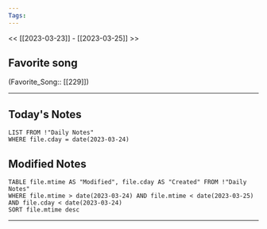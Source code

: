```yaml
---
Tags:
---
```

<< [[2023-03-23]] - [[2023-03-25]] >>
## Favorite song
(Favorite_Song:: [[229]])

___
## Today's Notes
```dataview
LIST FROM !"Daily Notes"
WHERE file.cday = date(2023-03-24)
```
## Modified Notes
```dataview
TABLE file.mtime AS "Modified", file.cday AS "Created" FROM !"Daily Notes" 
WHERE file.mtime > date(2023-03-24) AND file.mtime < date(2023-03-25) AND file.cday < date(2023-03-24)
SORT file.mtime desc
```
___
